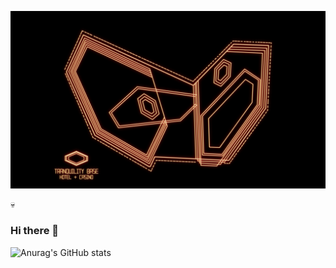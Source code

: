 
[![Header](https://github.com/Tfauves/Tfauves/blob/main/L4gwgjW.jpeg "Header")](https://some-url.dev/)

&#128128;
### Hi there 👋
<!-- <img align="center" src="https://github-readme-stats.vercel.app/api/top-lang/?username=Tfauves&theme=dracula" /> -->
![Anurag's GitHub stats](https://github-readme-stats.vercel.app/api?username=Tfauves&show_icons=true&theme=dracula)
<!--
**Tfauves/Tfauves** is a ✨ _special_ ✨ repository because its `README.md` (this file) appears on your GitHub profile.

Here are some ideas to get you started:

- 🔭 I’m currently working on ...
- 🌱 I’m currently learning ...
- 👯 I’m looking to collaborate on ...
- 🤔 I’m looking for help with ...
- 💬 Ask me about ...
- 📫 How to reach me: ...
- 😄 Pronouns: ...
- ⚡ Fun fact: ...
-->
